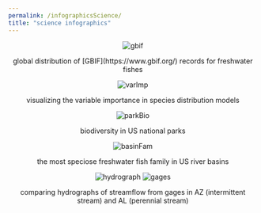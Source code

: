 ```yaml
---
permalink: /infographicsScience/
title: "science infographics"
---
```


<p align="center">
  <img src="/assets/images/infographics/fishearth.jpg" alt="gbif"/>
</p>
<p align="center">
  global distribution of [GBIF](https://www.gbif.org/) records for freshwater fishes
</p>

<p align="center">
  <img src="/assets/images/infographics/sp_varimp.jpg" alt="varImp"/>
</p>
<p align="center">
  visualizing the variable importance in species distribution models 
</p>

<p align="center">
  <img src="/assets/images/infographics/park_biodiv.jpg" alt="parkBio"/>
</p>
<p align="center">
  biodiversity in US national parks 
</p>

<p align="center">
  <img src="/assets/images/infographics/basinfam.jpg" alt="basinFam"/>
</p>
<p align="center">
  the most speciose freshwater fish family in US river basins 
</p>

<p align="center">
  <img src="/assets/images/infographics/hydrograph_compare.jpg" alt="hydrograph"/>
  <img src="/assets/images/infographics/gages_map.jpg" alt="gages"/>
</p>
<p align="center">
  comparing hydrographs of streamflow from gages in AZ (intermittent stream) and AL (perennial stream)
</p>